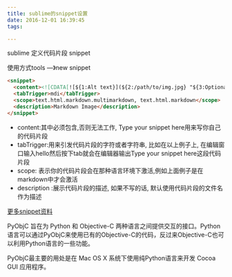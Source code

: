```yaml
---
title: sublime的snippet设置
date: 2016-12-01 16:39:45
tags:

---
```



sublime 定义代码片段 snippet

使用方式tools —》new snippet

``` html
<snippet>
  <content><![CDATA[![${1:Alt text}](${2:/path/to/img.jpg} "${3:Optional title}")]]></content>
  <tabTrigger>mdi</tabTrigger>
  <scope>text.html.markdown.multimarkdown, text.html.markdown</scope>
  <description>Markdown Image</description>
</snippet>
```

- content:其中必须包含<![CDATA[…]]>,否则无法工作, Type your snippet here用来写你自己的代码片段
- tabTrigger:用来引发代码片段的字符或者字符串, 比如在以上例子上, 在编辑窗口输入hello然后按下tab就会在编辑器输出Type your snippet here这段代码片段
- scope: 表示你的代码片段会在那种语言环境下激活,例如上面例子是在markdown中才会激活
- description :展示代码片段的描述, 如果不写的话, 默认使用代码片段的文件名作为描述

[更多snippet资料](http://www.jianshu.com/p/356bd7b2ea8e)


PyObjC 旨在为 Python 和 Objective-C 两种语言之间提供交互的接口。Python 语言可以通过PyObjC来使用已有的Objective-C的代码，反过来Objective-C也可以利用Python语言的一些功能。

PyObjC最主要的用处是在 Mac OS X 系统下使用纯Python语言来开发 Cocoa GUI 应用程序。